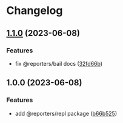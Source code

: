 # Changelog

## [1.1.0](https://github.com/MoLow/reporters/compare/testwatch-v1.0.0...testwatch-v1.1.0) (2023-06-08)


### Features

* fix @reporters/bail docs ([32fd66b](https://github.com/MoLow/reporters/commit/32fd66bdf788a2d6067bac72cee9fbc50b2d76e3))

## 1.0.0 (2023-06-08)


### Features

* add @reporters/repl package ([b66b525](https://github.com/MoLow/reporters/commit/b66b525c78e93e96d04b19a2e846ab040078ace7))
